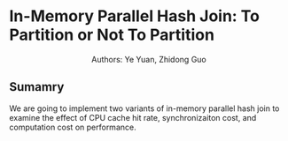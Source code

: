 # In-Memory Parallel Hash Join: To Partition or Not To Partition

<center>Authors: Ye Yuan, Zhidong Guo</center>

## Sumamry

We are going to implement two variants of in-memory parallel hash join to examine the effect of CPU cache hit rate, synchronizaiton cost, and computation cost on performance. 

